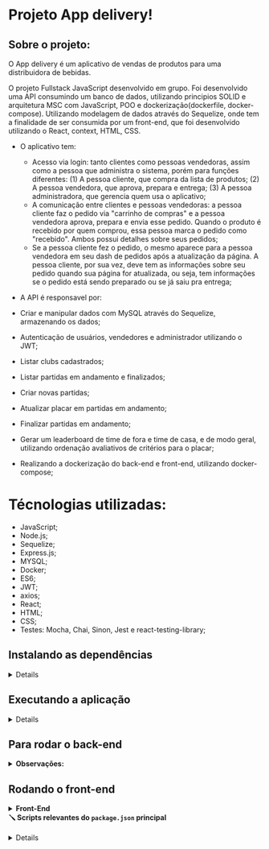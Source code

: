 # Projeto App delivery!

## Sobre o projeto:

O App delivery é um aplicativo de vendas de produtos para uma distribuidora de bebidas.

O projeto Fullstack JavaScript desenvolvido em grupo. Foi desenvolvido uma API consumindo um banco de dados, utilizando principios SOLID e arquitetura MSC com JavaScript, POO e dockerização(dockerfile, docker-compose). Utilizando modelagem de dados através do Sequelize, onde tem a finalidade de ser consumida por um front-end, que foi desenvolvido utilizando o React, context, HTML, CSS.

- O aplicativo tem:

  - Acesso via login: tanto clientes como pessoas vendedoras, assim como a pessoa que administra o sistema, porém para funções diferentes: (1) A pessoa cliente, que compra da lista de produtos; (2) A pessoa vendedora, que aprova, prepara e entrega; (3) A pessoa administradora, que gerencia quem usa o aplicativo;
  - A comunicação entre clientes e pessoas vendedoras: a pessoa cliente faz o pedido via "carrinho de compras" e a pessoa vendedora aprova, prepara e envia esse pedido. Quando o produto é recebido por quem comprou, essa pessoa marca o pedido como "recebido". Ambos possui detalhes sobre seus pedidos;
  - Se a pessoa cliente fez o pedido, o mesmo aparece para a pessoa vendedora em seu dash de pedidos após a atualização da página. A pessoa cliente, por sua vez, deve tem as informações sobre seu pedido quando sua página for atualizada, ou seja, tem informações se o pedido está sendo preparado ou se já saiu pra entrega;

 - A API é responsavel por:

 - Criar e manipular dados com MySQL através do Sequelize, armazenando os dados;
 - Autenticação de usuários, vendedores e administrador utilizando o JWT;
 - Listar clubs cadastrados;
 - Listar partidas em andamento e finalizados;
 - Criar novas partidas;
 - Atualizar placar em partidas em andamento;
 - Finalizar partidas em andamento;
 - Gerar um leaderboard de time de fora e time de casa, e de modo geral, utilizando ordenação avaliativos de critérios para o placar;
 - Realizando a dockerização do back-end e front-end, utilizando docker-compose;

# Técnologias utilizadas:

 - JavaScript;
 - Node.js;
 - Sequelize;
 - Express.js;
 - MYSQL;
 - Docker;
 - ES6;
 - JWT;
 - axios;
 - React;
 - HTML;
 - CSS;
 - Testes: Mocha, Chai, Sinon, Jest e react-testing-library;

## Instalando as dependências

<details>

  ```json
    git clone git@github.com:LucianooDutra/ProjetoDeliveryApp.git
    cd ProjetoDeliveryApp/ 
    npm install
  ```

</details>

## Executando a aplicação

<details>

Para rodar a aplicação você vai precisar ter o [Docker](https://docs.docker.com/engine/install/ubuntu/) instalado e usar os seguintes comandos no terminal:

  ```json
    npm start
  ```
  
- Irá abrir a tela do seu navegador com a aplicação rodando.

</details>

## Para rodar o back-end

<details>
 <summary><strong>Observações:</strong></summary><br />

Para realizar as requisições em back-end, você pode usar a extensão Thunder Client do VSCode ou os clientes HTTP Postman ou Insomnia, ou ainda utilizar o próprio frontend pra navegar entre as telas.

  - [Thunder Client](https://www.thunderclient.com/)
  - [Postman](https://www.postman.com/)
  - [Insomnia](https://insomnia.rest/)

</details>

## Rodando o front-end

<details>
 <summary><strong>Front-End</strong></summary><br />

- Para rodar o front-end que consome a API desenvolvida basta executar o comando abaixo a partir da raiz do projeto:

  ```json
    cd front-end/ && npm start
  ```

- Para realizar o login na aplicação, com o perfil de administrador e poder adicionar um novo vendedor, terá que acessar com os seguintes dados:

  ```json
    login: adm@deliveryapp.com
    senha: --adm2@21!!--
  ```
  
- Para realizar o login na aplicação, com o perfil de vendedor e poder ter acesso a todas as vendas no seu nome, terá que acessar com os seguintes dados:

  ```json
    login: fulana@deliveryapp.com
    senha: fulana@123
  ```

</details>


  <summary>
    <strong>🪛 Scripts relevantes do <code>package.json</code> principal</strong>
  </summary><br>

<details>
  **São os scripts da raiz do projeto (`./package.json`) e não das aplicações individuais `./front-end/package.json` e `./back-end/package.json`**:

  - `start`: Limpa as portas `3000` e `3001` e simula a inicialização no avaliador. Também prepara o campo rodando o `Sequelize` para restaurar o **banco de dados de testes** (final `-test`) e sobe a aplicação com `pm2` em modo `fork` (uma instância para cada aplicação). Nesse modo, as alterações não são assistidas;
    - *uso (na raiz do projeto): `npm start`*

  - `stop`: Para e deleta as aplicações rodando no `pm2`;
    - *uso (na raiz do projeto): `npm stop`*

  - `dev`: Limpa as portas `3000` e `3001` e sobe a aplicação com `pm2` em modo `fork` (uma instância pra cada aplicação). Nesse modo, as atualizações são assistidas (modo `watch`);
    - *uso (na raiz do projeto): `npm run dev`*

  - `dev:prestart`: A partir da raiz, esse comando faz o processo de instalação de dependências (`npm i`) nos dois projetos (`./front-end` e `./back-end`) e roda o `Sequelize` no `./back-end` (lembrar de configurar o `.env` no mesmo);
    - *uso (na raiz do projeto): `npm run dev:prestart`*

  - `db:reset`: Roda os scripts do `Sequelize` restaurando o **banco de dados de desenvolvimento** (final `-dev`). Utilize esse script caso ocorra algum problema no seu banco local;
    - *uso (na raiz do projeto): `npm run db:reset`*

  - `db:reset:debug`: Roda os scripts do `Sequelize` restaurando o **banco de dados de desenvolvimento** (final `-dev`). Utilize esse script caso ocorra algum problema no seu banco local. Esse comando também é capaz de retornar informações detalhadas de erros (quando ocorrerem no processo);
    - *uso (na raiz do projeto): `npm run db:reset:debug`*

  - `test <nomes-dos-arquivos>`: Roda todos os testes (ou uma parte deles caso `<nomes-dos-arquivos>` seja definido) utilizando o **banco de dados de testes** (final `-test`);
    - *uso (na raiz do projeto): `npm test`, `npm test 01login 02register` ou ainda `npm run test 01 02`*

  - `test:dev <nomes-dos-arquivos>`: Roda todos os testes (ou uma parte deles caso `<nomes-dos-arquivos>` seja definido) utilizando o **banco de dados de desenvolvimento** (final `-dev`); 
    - *uso (na raiz do projeto): `npm run test:dev`, `npm run test:dev 01login 02register` ou ainda `npm test:dev 01 02`*;

  - `test:dev:open <nomes-dos-arquivos>`: Roda todos os testes (ou uma parte deles caso `<nomes-dos-arquivos>` seja definido) utilizando o **banco de dados de desenvolvimento** (final `-dev`), exemplo `npm test:dev:open 01login 02register` ou ainda `npm test:dev:open 01 02`. Esse teste deve abrir uma janela mostrando o comportamento das páginas;
    - *uso (na raiz do projeto): `npm run test:dev:open`, `npm run test:dev:open 01login 02register` ou ainda `npm test:dev:open 01 02`*;

  - `test:dev:report "<nomes-dos-arquivos>"`: Roda todos os testes (ou uma parte deles caso `"<nomes-dos-arquivos>"` seja definido) utilizando o **banco de dados de desenvolvimento** (final `-dev`). Esse teste devolve um output em texto com o resultado de todos os testes. Os `logs` são gerados em `./__tests__/reports`.
    - *uso (na raiz do projeto): `npm run test:dev:report`, `npm run test:dev:report "01login 02register"` ou ainda `npm run test:dev:report "01 02"`*;
    
   - `npm run dev:prestart` (esse comando também restaurará o banco de dados, caso o `.env` esteja configurado corretamente).

</details>

